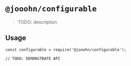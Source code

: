 # `@jooohn/configurable`

> TODO: description

## Usage

```
const configurable = require('@jooohn/configurable');

// TODO: DEMONSTRATE API
```
